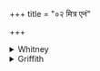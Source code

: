 +++
title = "०२ मित्र एनं"

+++

<details><summary>Whitney</summary>

### Translation
2. Let Mitra or helpful (? *riśā́dās*) Varuṇa in concord make him one  
that dies of old age; so Agni the offerer (*hótar*), knowing the ways  
(*vayúna*), bespeaks all the births of the gods.

### Notes
All our *pada*-mss. read in **a** *riśā́dā* instead of *-dāḥ;* SPP.  
properly emends to *-dāḥ.* This wholly obscure word is found  
independently only here in AV.; its rendering above is intended only to  
avoid leaving a blank; the comm. gives the ordinary etymology, as  
*hiṅsakānām attā;* Grill, emending to *ariśādas*, brings out an  
ingenious but unconvincing parallelism with Gr. ἐρικυδής and, as noticed  
by him, Aufrecht also would understand *ariśā́das* 'very prominent.' Ppp.  
reads for **a** *mitraś ca tvā varuṇaś ca riṣādāu*, and has at the end  
of **d** *-māni vakti.*
</details>

<details><summary>Griffith</summary>

Mitra or Varuna the foe-destroyer, accordant, grant him death in course of nature! Thus Agni, Hotar-priest, skilled in high statutes, declareth all the deities' generations.
</details>
